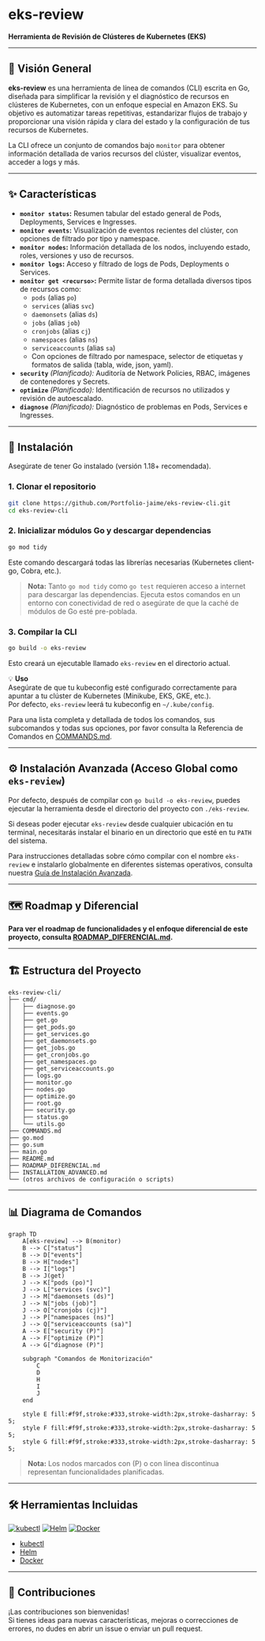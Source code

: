 # eks-review

**Herramienta de Revisión de Clústeres de Kubernetes (EKS)**

---

## 📖 Visión General

**eks-review** es una herramienta de línea de comandos (CLI) escrita en Go, diseñada para simplificar la revisión y el diagnóstico de recursos en clústeres de Kubernetes, con un enfoque especial en Amazon EKS. Su objetivo es automatizar tareas repetitivas, estandarizar flujos de trabajo y proporcionar una visión rápida y clara del estado y la configuración de tus recursos de Kubernetes.

La CLI ofrece un conjunto de comandos bajo `monitor` para obtener información detallada de varios recursos del clúster, visualizar eventos, acceder a logs y más.

---

## ✨ Características

- **`monitor status`:** Resumen tabular del estado general de Pods, Deployments, Services e Ingresses.
- **`monitor events`:** Visualización de eventos recientes del clúster, con opciones de filtrado por tipo y namespace.
- **`monitor nodes`:** Información detallada de los nodos, incluyendo estado, roles, versiones y uso de recursos.
- **`monitor logs`:** Acceso y filtrado de logs de Pods, Deployments o Services.
- **`monitor get <recurso>`:** Permite listar de forma detallada diversos tipos de recursos como:
    - `pods` (alias `po`)
    - `services` (alias `svc`)
    - `daemonsets` (alias `ds`)
    - `jobs` (alias `job`)
    - `cronjobs` (alias `cj`)
    - `namespaces` (alias `ns`)
    - `serviceaccounts` (alias `sa`)
    - Con opciones de filtrado por namespace, selector de etiquetas y formatos de salida (tabla, wide, json, yaml).
- **`security`** *(Planificado):* Auditoría de Network Policies, RBAC, imágenes de contenedores y Secrets.
- **`optimize`** *(Planificado):* Identificación de recursos no utilizados y revisión de autoescalado.
- **`diagnose`** *(Planificado):* Diagnóstico de problemas en Pods, Services e Ingresses.

---

## 🚀 Instalación

Asegúrate de tener Go instalado (versión 1.18+ recomendada).

### 1. Clonar el repositorio

```bash
git clone https://github.com/Portfolio-jaime/eks-review-cli.git
cd eks-review-cli
```

### 2. Inicializar módulos Go y descargar dependencias

```bash
go mod tidy
```

Este comando descargará todas las librerías necesarias (Kubernetes client-go, Cobra, etc.).

> **Nota:** Tanto `go mod tidy` como `go test` requieren acceso a internet para
> descargar las dependencias. Ejecuta estos comandos en un entorno con
> conectividad de red o asegúrate de que la caché de módulos de Go esté
> pre-poblada.

### 3. Compilar la CLI

```bash
go build -o eks-review
```

Esto creará un ejecutable llamado `eks-review` en el directorio actual.

💡 **Uso**  
Asegúrate de que tu kubeconfig esté configurado correctamente para apuntar a tu clúster de Kubernetes (Minikube, EKS, GKE, etc.).  
Por defecto, `eks-review` leerá tu kubeconfig en `~/.kube/config`.

Para una lista completa y detallada de todos los comandos, sus subcomandos y todas sus opciones, por favor consulta la Referencia de Comandos en [COMMANDS.md](./COMMANDS.md).

---

## ⚙️ Instalación Avanzada (Acceso Global como `eks-review`)

Por defecto, después de compilar con `go build -o eks-review`, puedes ejecutar la herramienta desde el directorio del proyecto con `./eks-review`.

Si deseas poder ejecutar `eks-review` desde cualquier ubicación en tu terminal, necesitarás instalar el binario en un directorio que esté en tu `PATH` del sistema.

Para instrucciones detalladas sobre cómo compilar con el nombre `eks-review` e instalarlo globalmente en diferentes sistemas operativos, consulta nuestra [Guía de Instalación Avanzada](INSTALLATION_ADVANCED.md).

---

## 🗺️ Roadmap y Diferencial

**Para ver el roadmap de funcionalidades y el enfoque diferencial de este proyecto, consulta [ROADMAP_DIFERENCIAL.md](./ROADMAP_DIFERENCIAL.md).**

---

## 🏗️ Estructura del Proyecto

```
eks-review-cli/
├── cmd/
│   ├── diagnose.go
│   ├── events.go
│   ├── get.go
│   ├── get_pods.go
│   ├── get_services.go
│   ├── get_daemonsets.go
│   ├── get_jobs.go
│   ├── get_cronjobs.go
│   ├── get_namespaces.go
│   ├── get_serviceaccounts.go
│   ├── logs.go
│   ├── monitor.go
│   ├── nodes.go
│   ├── optimize.go
│   ├── root.go
│   ├── security.go
│   ├── status.go
│   └── utils.go
├── COMMANDS.md
├── go.mod
├── go.sum
├── main.go
├── README.md
├── ROADMAP_DIFERENCIAL.md
├── INSTALLATION_ADVANCED.md
└── (otros archivos de configuración o scripts)
```

---

## 📊 Diagrama de Comandos

```mermaid
graph TD
    A[eks-review] --> B(monitor)
    B --> C["status"]
    B --> D["events"]
    B --> H["nodes"]
    B --> I["logs"]
    B --> J(get)
    J --> K["pods (po)"]
    J --> L["services (svc)"]
    J --> M["daemonsets (ds)"]
    J --> N["jobs (job)"]
    J --> O["cronjobs (cj)"]
    J --> P["namespaces (ns)"]
    J --> Q["serviceaccounts (sa)"]
    A --> E["security (P)"]
    A --> F["optimize (P)"]
    A --> G["diagnose (P)"]

    subgraph "Comandos de Monitorización"
        C
        D
        H
        I
        J
    end

    style E fill:#f9f,stroke:#333,stroke-width:2px,stroke-dasharray: 5 5;
    style F fill:#f9f,stroke:#333,stroke-width:2px,stroke-dasharray: 5 5;
    style G fill:#f9f,stroke:#333,stroke-width:2px,stroke-dasharray: 5 5;
```

> **Nota:** Los nodos marcados con (P) o con línea discontinua representan funcionalidades planificadas.

---

## 🛠️ Herramientas Incluidas

[![kubectl](https://raw.githubusercontent.com/kubernetes/kubernetes/master/logo/logo.png)](https://kubernetes.io/docs/reference/kubectl/)
[![Helm](https://raw.githubusercontent.com/helm/helm/main/docs/static/img/helm.svg)](https://helm.sh/)
[![Docker](https://www.docker.com/wp-content/uploads/2022/03/Moby-logo.png)](https://www.docker.com/)

- [kubectl](https://kubernetes.io/docs/reference/kubectl/)
- [Helm](https://helm.sh/)
- [Docker](https://www.docker.com/)

---

## 🤝 Contribuciones

¡Las contribuciones son bienvenidas!  
Si tienes ideas para nuevas características, mejoras o correcciones de errores, no dudes en abrir un issue o enviar un pull request.
